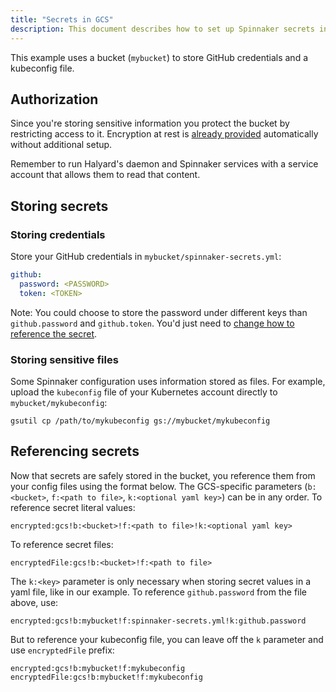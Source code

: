```yaml
---
title: "Secrets in GCS"
description: This document describes how to set up Spinnaker secrets in a GCS bucket.
---
```


This example uses a bucket (`mybucket`) to store GitHub credentials and a kubeconfig file.


## Authorization
Since you're storing sensitive information you protect the bucket by restricting access to it. Encryption at rest is [already provided](https://cloud.google.com/storage/docs/encryption/default-keys) automatically without additional setup.

Remember to run Halyard's daemon and Spinnaker services with a service account that allows them to read that content.


## Storing secrets

### Storing credentials
Store your GitHub credentials in `mybucket/spinnaker-secrets.yml`:

```yaml
github:
  password: <PASSWORD>
  token: <TOKEN>
```

Note: You could choose to store the password under different keys than `github.password` and `github.token`. You'd just need to [change how to reference the secret](#referencing-secrets).

### Storing sensitive files
Some Spinnaker configuration uses information stored as files. For example, upload the `kubeconfig` file of your Kubernetes account directly to `mybucket/mykubeconfig`:

```
gsutil cp /path/to/mykubeconfig gs://mybucket/mykubeconfig
```


## Referencing secrets

Now that secrets are safely stored in the bucket, you reference them from your config files using the format below. The GCS-specific parameters (`b:<bucket>`, `f:<path to file>`, `k:<optional yaml key>`) can be in any order.
To reference secret literal values:

```
encrypted:gcs!b:<bucket>!f:<path to file>!k:<optional yaml key>
```
To reference secret files:

```
encryptedFile:gcs!b:<bucket>!f:<path to file>
```

The `k:<key>` parameter is only necessary when storing secret values in a yaml file, like in our example. To reference `github.password` from the file above, use:
```
encrypted:gcs!b:mybucket!f:spinnaker-secrets.yml!k:github.password
```

But to reference your kubeconfig file, you can leave off the `k` parameter and use `encryptedFile` prefix:
```
encrypted:gcs!b:mybucket!f:mykubeconfig
encryptedFile:gcs!b:mybucket!f:mykubeconfig
```